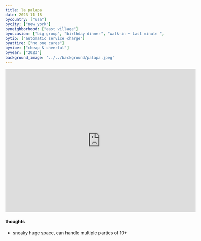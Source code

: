 ```yaml
---
title: la palapa
date: 2023-11-18
bycountry: ["usa"]
bycity: ["new york"]
byneighborhood: ["east village"]
byoccasion: ["big group", "birthday dinner", "walk-in • last minute ", "brunch"]
bytip: ["automatic service charge"]
byattire: ["no one cares"]
byvibe: ["cheap & cheerful"]
byyear: ["2023"]
background_image: '../../background/palapa.jpeg'
---
```


<iframe src="https://www.google.com/maps/embed?pb=!1m18!1m12!1m3!1d3023.552259764484!2d-73.98823782343533!3d40.72787203664286!2m3!1f0!2f0!3f0!3m2!1i1024!2i768!4f13.1!3m3!1m2!1s0x89c2599d03a2ecbf%3A0xfb940aa861f8477e!2sLa%20Palapa!5e0!3m2!1sen!2sus!4v1701221426187!5m2!1sen!2sus" width="600" height="450" style="border:0;" allowfullscreen="" loading="lazy" referrerpolicy="no-referrer-when-downgrade"></iframe>

#### thoughts
* sneaky huge space, can handle multiple parties of 10+